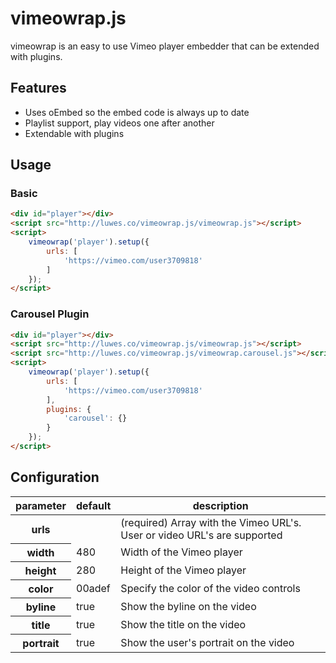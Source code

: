 # vimeowrap.js

vimeowrap is an easy to use Vimeo player embedder that can be extended with plugins.

## Features
* Uses oEmbed so the embed code is always up to date
* Playlist support, play videos one after another
* Extendable with plugins

## Usage
### Basic
``` html
<div id="player"></div>
<script src="http://luwes.co/vimeowrap.js/vimeowrap.js"></script>
<script>
	vimeowrap('player').setup({
		urls: [
			'https://vimeo.com/user3709818'
		]
	});
</script>
```

### Carousel Plugin
``` html
<div id="player"></div>
<script src="http://luwes.co/vimeowrap.js/vimeowrap.js"></script>
<script src="http://luwes.co/vimeowrap.js/vimeowrap.carousel.js"></script>
<script>
	vimeowrap('player').setup({
		urls: [
			'https://vimeo.com/user3709818'
		],
		plugins: {
			'carousel': {}
		}
	});
</script>
```

## Configuration
<table>
<thead><tr>
	<th>parameter</th> <th>default</th> <th>description</th>
</tr></thead>
<tbody>
	<tr>
		<th>urls</th>
		<td></td>
		<td>(required) Array with the Vimeo URL's. User or video URL's are supported</td>
	</tr>
	<tr>
		<th>width</th>
		<td>480</td>
		<td>Width of the Vimeo player</td>
	</tr>
	<tr>
		<th>height</th>
		<td>280</td>
		<td>Height of the Vimeo player</td>
	</tr>
	<tr>
		<th>color</th>
		<td>00adef</td>
		<td>Specify the color of the video controls</td>
	</tr>
	<tr>
		<th>byline</th>
		<td>true</td>
		<td>Show the byline on the video</td>
	</tr>
	<tr>
		<th>title</th>
		<td>true</td>
		<td>Show the title on the video</td>
	</tr>
	<tr>
		<th>portrait</th>
		<td>true</td>
		<td>Show the user's portrait on the video</td>
	</tr>
	</tbody>
</table>
